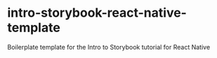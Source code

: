 # intro-storybook-react-native-template
Boilerplate template for the Intro to Storybook tutorial for React Native
